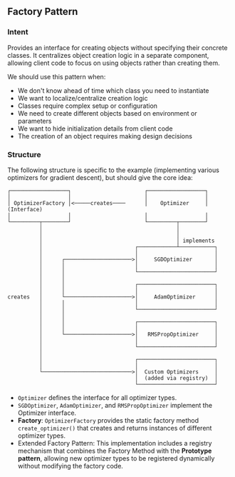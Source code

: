 Factory Pattern
---

### Intent
Provides an interface for creating objects without specifying their concrete classes. It centralizes object creation logic in a separate component, allowing client code to focus on using objects rather than creating them.

We should use this pattern when:

- We don't know ahead of time which class you need to instantiate
- We want to localize/centralize creation logic
- Classes require complex setup or configuration
- We need to create different objects based on environment or parameters
- We want to hide initialization details from client code
- The creation of an object requires making design decisions

### Structure

The following structure is specific to the example (implementing various optimizers for gradient descent), but 
should give the core idea:

```
┌──────────────────┐                       ┌──────────────────┐
│                  │                       │                  │
│ OptimizerFactory │<─────creates────      │    Optimizer     │ (Interface)
│                  │                       │                  │
└─────────┬────────┘                       └─────────┬────────┘
          │                                          │
          │                                          │
          │                                          │ implements
          │                             ┌────────────┴───────────┐
          │                             │                        │
          │      ┌─────────────────────>│     SGDOptimizer       │
          │      │                      │                        │
          │      │                      └────────────────────────┘
          │      │
          │      │                      ┌────────────────────────┐
          │      │                      │                        │
creates   │      └─────────────────────>│     AdamOptimizer      │
          │      │                      │                        │
          │      │                      └────────────────────────┘
          │      │
          │      │                      ┌────────────────────────┐
          │      │                      │                        │
          │      └─────────────────────>│   RMSPropOptimizer     │
          │                             │                        │
          │                             └────────────────────────┘
          │
          │                             ┌────────────────────────┐
          │                             │                        │
          └────────────────────────────>│  Custom Optimizers     │
                                        │  (added via registry)  │
                                        └────────────────────────┘
```

- `Optimizer` defines the interface for all optimizer types.
- `SGDOptimizer`, `AdamOptimizer`, and `RMSPropOptimizer` implement the Optimizer interface.
- **Factory**: `OptimizerFactory` provides the static factory method `create_optimizer()` that creates and returns instances of different optimizer types.
- Extended Factory Pattern: This implementation includes a registry mechanism that combines the Factory Method with the **Prototype pattern**, allowing new optimizer types to be registered dynamically without modifying the factory code.
